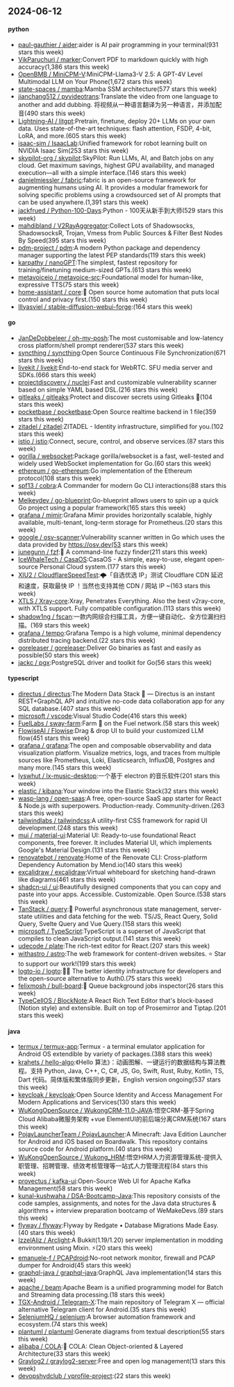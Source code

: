 ## 2024-06-12

#### python
* [paul-gauthier / aider](https://github.com/paul-gauthier/aider):aider is AI pair programming in your terminal(931 stars this week)
* [VikParuchuri / marker](https://github.com/VikParuchuri/marker):Convert PDF to markdown quickly with high accuracy(1,386 stars this week)
* [OpenBMB / MiniCPM-V](https://github.com/OpenBMB/MiniCPM-V):MiniCPM-Llama3-V 2.5: A GPT-4V Level Multimodal LLM on Your Phone(1,672 stars this week)
* [state-spaces / mamba](https://github.com/state-spaces/mamba):Mamba SSM architecture(577 stars this week)
* [jianchang512 / pyvideotrans](https://github.com/jianchang512/pyvideotrans):Translate the video from one language to another and add dubbing. 将视频从一种语言翻译为另一种语言，并添加配音(490 stars this week)
* [Lightning-AI / litgpt](https://github.com/Lightning-AI/litgpt):Pretrain, finetune, deploy 20+ LLMs on your own data. Uses state-of-the-art techniques: flash attention, FSDP, 4-bit, LoRA, and more.(605 stars this week)
* [isaac-sim / IsaacLab](https://github.com/isaac-sim/IsaacLab):Unified framework for robot learning built on NVIDIA Isaac Sim(253 stars this week)
* [skypilot-org / skypilot](https://github.com/skypilot-org/skypilot):SkyPilot: Run LLMs, AI, and Batch jobs on any cloud. Get maximum savings, highest GPU availability, and managed execution—all with a simple interface.(146 stars this week)
* [danielmiessler / fabric](https://github.com/danielmiessler/fabric):fabric is an open-source framework for augmenting humans using AI. It provides a modular framework for solving specific problems using a crowdsourced set of AI prompts that can be used anywhere.(1,391 stars this week)
* [jackfrued / Python-100-Days](https://github.com/jackfrued/Python-100-Days):Python - 100天从新手到大师(529 stars this week)
* [mahdibland / V2RayAggregator](https://github.com/mahdibland/V2RayAggregator):Collect Lots of Shadowsocks, ShadowsocksR, Trojan, Vmess from Public Sources & Filter Best Nodes By Speed(395 stars this week)
* [pdm-project / pdm](https://github.com/pdm-project/pdm):A modern Python package and dependency manager supporting the latest PEP standards(119 stars this week)
* [karpathy / nanoGPT](https://github.com/karpathy/nanoGPT):The simplest, fastest repository for training/finetuning medium-sized GPTs.(613 stars this week)
* [metavoiceio / metavoice-src](https://github.com/metavoiceio/metavoice-src):Foundational model for human-like, expressive TTS(75 stars this week)
* [home-assistant / core](https://github.com/home-assistant/core):🏡 Open source home automation that puts local control and privacy first.(150 stars this week)
* [lllyasviel / stable-diffusion-webui-forge](https://github.com/lllyasviel/stable-diffusion-webui-forge):(164 stars this week)

#### go
* [JanDeDobbeleer / oh-my-posh](https://github.com/JanDeDobbeleer/oh-my-posh):The most customisable and low-latency cross platform/shell prompt renderer(537 stars this week)
* [syncthing / syncthing](https://github.com/syncthing/syncthing):Open Source Continuous File Synchronization(671 stars this week)
* [livekit / livekit](https://github.com/livekit/livekit):End-to-end stack for WebRTC. SFU media server and SDKs.(666 stars this week)
* [projectdiscovery / nuclei](https://github.com/projectdiscovery/nuclei):Fast and customizable vulnerability scanner based on simple YAML based DSL.(216 stars this week)
* [gitleaks / gitleaks](https://github.com/gitleaks/gitleaks):Protect and discover secrets using Gitleaks 🔑(104 stars this week)
* [pocketbase / pocketbase](https://github.com/pocketbase/pocketbase):Open Source realtime backend in 1 file(359 stars this week)
* [zitadel / zitadel](https://github.com/zitadel/zitadel):ZITADEL - Identity infrastructure, simplified for you.(102 stars this week)
* [istio / istio](https://github.com/istio/istio):Connect, secure, control, and observe services.(87 stars this week)
* [gorilla / websocket](https://github.com/gorilla/websocket):Package gorilla/websocket is a fast, well-tested and widely used WebSocket implementation for Go.(60 stars this week)
* [ethereum / go-ethereum](https://github.com/ethereum/go-ethereum):Go implementation of the Ethereum protocol(108 stars this week)
* [spf13 / cobra](https://github.com/spf13/cobra):A Commander for modern Go CLI interactions(88 stars this week)
* [Melkeydev / go-blueprint](https://github.com/Melkeydev/go-blueprint):Go-blueprint allows users to spin up a quick Go project using a popular framework(165 stars this week)
* [grafana / mimir](https://github.com/grafana/mimir):Grafana Mimir provides horizontally scalable, highly available, multi-tenant, long-term storage for Prometheus.(20 stars this week)
* [google / osv-scanner](https://github.com/google/osv-scanner):Vulnerability scanner written in Go which uses the data provided by https://osv.dev(53 stars this week)
* [junegunn / fzf](https://github.com/junegunn/fzf):🌸 A command-line fuzzy finder(211 stars this week)
* [IceWhaleTech / CasaOS](https://github.com/IceWhaleTech/CasaOS):CasaOS - A simple, easy-to-use, elegant open-source Personal Cloud system.(177 stars this week)
* [XIU2 / CloudflareSpeedTest](https://github.com/XIU2/CloudflareSpeedTest):🌩「自选优选 IP」测试 Cloudflare CDN 延迟和速度，获取最快 IP ！当然也支持其他 CDN / 网站 IP ~(163 stars this week)
* [XTLS / Xray-core](https://github.com/XTLS/Xray-core):Xray, Penetrates Everything. Also the best v2ray-core, with XTLS support. Fully compatible configuration.(113 stars this week)
* [shadow1ng / fscan](https://github.com/shadow1ng/fscan):一款内网综合扫描工具，方便一键自动化、全方位漏扫扫描。(169 stars this week)
* [grafana / tempo](https://github.com/grafana/tempo):Grafana Tempo is a high volume, minimal dependency distributed tracing backend.(22 stars this week)
* [goreleaser / goreleaser](https://github.com/goreleaser/goreleaser):Deliver Go binaries as fast and easily as possible(50 stars this week)
* [jackc / pgx](https://github.com/jackc/pgx):PostgreSQL driver and toolkit for Go(56 stars this week)

#### typescript
* [directus / directus](https://github.com/directus/directus):The Modern Data Stack 🐰 — Directus is an instant REST+GraphQL API and intuitive no-code data collaboration app for any SQL database.(407 stars this week)
* [microsoft / vscode](https://github.com/microsoft/vscode):Visual Studio Code(416 stars this week)
* [FuelLabs / sway-farm](https://github.com/FuelLabs/sway-farm):Farm 🍅 on the Fuel network.(58 stars this week)
* [FlowiseAI / Flowise](https://github.com/FlowiseAI/Flowise):Drag & drop UI to build your customized LLM flow(451 stars this week)
* [grafana / grafana](https://github.com/grafana/grafana):The open and composable observability and data visualization platform. Visualize metrics, logs, and traces from multiple sources like Prometheus, Loki, Elasticsearch, InfluxDB, Postgres and many more.(145 stars this week)
* [lyswhut / lx-music-desktop](https://github.com/lyswhut/lx-music-desktop):一个基于 electron 的音乐软件(201 stars this week)
* [elastic / kibana](https://github.com/elastic/kibana):Your window into the Elastic Stack(32 stars this week)
* [wasp-lang / open-saas](https://github.com/wasp-lang/open-saas):A free, open-source SaaS app starter for React & Node.js with superpowers. Production-ready. Community-driven.(263 stars this week)
* [tailwindlabs / tailwindcss](https://github.com/tailwindlabs/tailwindcss):A utility-first CSS framework for rapid UI development.(248 stars this week)
* [mui / material-ui](https://github.com/mui/material-ui):Material UI: Ready-to-use foundational React components, free forever. It includes Material UI, which implements Google's Material Design.(131 stars this week)
* [renovatebot / renovate](https://github.com/renovatebot/renovate):Home of the Renovate CLI: Cross-platform Dependency Automation by Mend.io(140 stars this week)
* [excalidraw / excalidraw](https://github.com/excalidraw/excalidraw):Virtual whiteboard for sketching hand-drawn like diagrams(461 stars this week)
* [shadcn-ui / ui](https://github.com/shadcn-ui/ui):Beautifully designed components that you can copy and paste into your apps. Accessible. Customizable. Open Source.(538 stars this week)
* [TanStack / query](https://github.com/TanStack/query):🤖 Powerful asynchronous state management, server-state utilities and data fetching for the web. TS/JS, React Query, Solid Query, Svelte Query and Vue Query.(158 stars this week)
* [microsoft / TypeScript](https://github.com/microsoft/TypeScript):TypeScript is a superset of JavaScript that compiles to clean JavaScript output.(141 stars this week)
* [udecode / plate](https://github.com/udecode/plate):The rich-text editor for React.(207 stars this week)
* [withastro / astro](https://github.com/withastro/astro):The web framework for content-driven websites. ⭐️ Star to support our work!(199 stars this week)
* [logto-io / logto](https://github.com/logto-io/logto):🧑‍🚀 The better identity infrastructure for developers and the open-source alternative to Auth0.(75 stars this week)
* [felixmosh / bull-board](https://github.com/felixmosh/bull-board):🎯 Queue background jobs inspector(26 stars this week)
* [TypeCellOS / BlockNote](https://github.com/TypeCellOS/BlockNote):A React Rich Text Editor that's block-based (Notion style) and extensible. Built on top of Prosemirror and Tiptap.(201 stars this week)

#### java
* [termux / termux-app](https://github.com/termux/termux-app):Termux - a terminal emulator application for Android OS extendible by variety of packages.(388 stars this week)
* [krahets / hello-algo](https://github.com/krahets/hello-algo):《Hello 算法》：动画图解、一键运行的数据结构与算法教程。支持 Python, Java, C++, C, C#, JS, Go, Swift, Rust, Ruby, Kotlin, TS, Dart 代码。简体版和繁体版同步更新，English version ongoing(537 stars this week)
* [keycloak / keycloak](https://github.com/keycloak/keycloak):Open Source Identity and Access Management For Modern Applications and Services(130 stars this week)
* [WuKongOpenSource / WukongCRM-11.0-JAVA](https://github.com/WuKongOpenSource/WukongCRM-11.0-JAVA):悟空CRM-基于Spring Cloud Alibaba微服务架构 +vue ElementUI的前后端分离CRM系统(167 stars this week)
* [PojavLauncherTeam / PojavLauncher](https://github.com/PojavLauncherTeam/PojavLauncher):A Minecraft: Java Edition Launcher for Android and iOS based on Boardwalk. This repository contains source code for Android platform.(40 stars this week)
* [WuKongOpenSource / Wukong_HRM](https://github.com/WuKongOpenSource/Wukong_HRM):悟空HRM人力资源管理系统-提供入职管理、招聘管理、绩效考核管理等一站式人力管理流程(84 stars this week)
* [provectus / kafka-ui](https://github.com/provectus/kafka-ui):Open-Source Web UI for Apache Kafka Management(58 stars this week)
* [kunal-kushwaha / DSA-Bootcamp-Java](https://github.com/kunal-kushwaha/DSA-Bootcamp-Java):This repository consists of the code samples, assignments, and notes for the Java data structures & algorithms + interview preparation bootcamp of WeMakeDevs.(89 stars this week)
* [flyway / flyway](https://github.com/flyway/flyway):Flyway by Redgate • Database Migrations Made Easy.(40 stars this week)
* [IzzelAliz / Arclight](https://github.com/IzzelAliz/Arclight):A Bukkit(1.19/1.20) server implementation in modding environment using Mixin. ⚡(20 stars this week)
* [emanuele-f / PCAPdroid](https://github.com/emanuele-f/PCAPdroid):No-root network monitor, firewall and PCAP dumper for Android(45 stars this week)
* [graphql-java / graphql-java](https://github.com/graphql-java/graphql-java):GraphQL Java implementation(14 stars this week)
* [apache / beam](https://github.com/apache/beam):Apache Beam is a unified programming model for Batch and Streaming data processing.(18 stars this week)
* [TGX-Android / Telegram-X](https://github.com/TGX-Android/Telegram-X):The main repository of Telegram X — official alternative Telegram client for Android.(35 stars this week)
* [SeleniumHQ / selenium](https://github.com/SeleniumHQ/selenium):A browser automation framework and ecosystem.(74 stars this week)
* [plantuml / plantuml](https://github.com/plantuml/plantuml):Generate diagrams from textual description(55 stars this week)
* [alibaba / COLA](https://github.com/alibaba/COLA):🥤 COLA: Clean Object-oriented & Layered Architecture(33 stars this week)
* [Graylog2 / graylog2-server](https://github.com/Graylog2/graylog2-server):Free and open log management(13 stars this week)
* [devopshydclub / vprofile-project](https://github.com/devopshydclub/vprofile-project):(22 stars this week)
